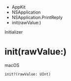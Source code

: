 

- AppKit
- NSApplication
- NSApplication.PrintReply
-  init(rawValue:) 

Initializer

# init(rawValue:)

macOS

``` source
init?(rawValue: UInt)
```


